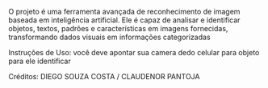 O projeto é uma ferramenta avançada de reconhecimento de imagem baseada em inteligência artificial. 
Ele é capaz de analisar e identificar objetos, textos, padrões e características em imagens fornecidas, transformando dados visuais em informações categorizadas

 Instruções de Uso: você deve apontar sua camera dedo celular para objeto para ele identificar 



Créditos: DIEGO SOUZA COSTA  / 
          CLAUDENOR PANTOJA 
